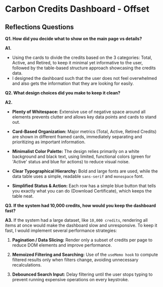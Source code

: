 # Carbon Credits Dashboard - Offset

## Reflections Questions

**Q1. How did you decide what to show on the main page vs details?**

**A1.** 
- Using the cards to divide the credits based on the 3 categories: Total, Active, and Retired, to keep it minimal yet informative to the user, followed by the table-based structure approach showcasing the credits data. 
- I designed the dashboard such that the user does not feel overwhelmed and also gets the information that they are looking for easily.

**Q2. What design choices did you make to keep it clean?**

**A2.**
- **Plenty of Whitespace:** Extensive use of negative space around all elements prevents clutter and allows key data points and cards to stand out.

- **Card-Based Organization:** Major metrics (Total, Active, Retired Credits) are shown in different framed cards, immediately separating and prioritizing as important information.

- **Minimalist Color Palette:** The design relies primarily on a white background and black text, using limited, functional colors (green for 'Active' status and blue for actions) to reduce visual noise.

- **Clear Typographical Hierarchy:** Bold and large fonts are used, while the data table uses a simple, readable `sans-serif` and `monospace` font.

- **Simplified Status & Action:** Each row has a simple blue button that tells you exactly what you can do (Download Certificate), which keeps the table neat.

**Q3. If the system had 10,000 credits, how would you keep the dashboard fast?**

**A3.** If the system had a large dataset, like `10,000 credits`, rendering all items at once would make the dashboard slow and unresponsive. To keep it fast, I would implement several performance strategies:

1. **Pagination / Data Slicing:**
Render only a subset of credits per page to reduce DOM elements and improve performance.

2. **Memoized Filtering and Searching:**
Use of the `useMemo hook` to compute filtered results only when filters change, avoiding unnecessary recalculations.

3. **Debounced Search Input:**
Delay filtering until the user stops typing to prevent running expensive operations on every keystroke.

